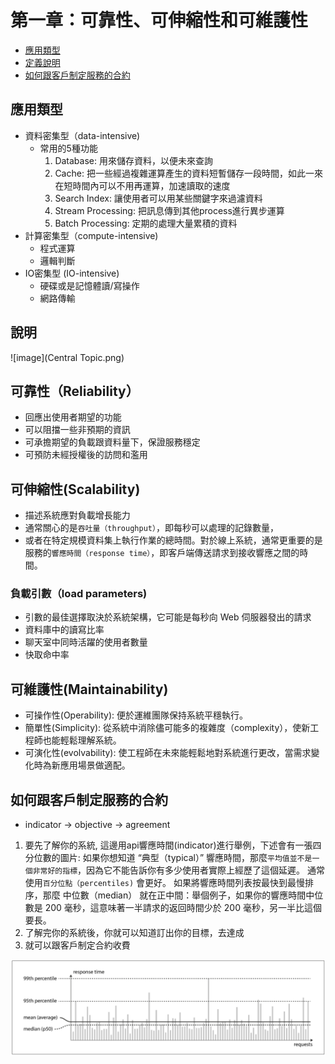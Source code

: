 
# 第一章：可靠性、可伸縮性和可維護性

- [應用類型](#應用類型)
- [定義說明](#說明)
- [如何跟客戶制定服務的合約](#如何跟客戶制定服務的合約)

## 應用類型
- 資料密集型（data-intensive)
    - 常用的5種功能
        1. Database: 用來儲存資料，以便未來查詢
        2. Cache: 把一些經過複雜運算產生的資料短暫儲存一段時間，如此一來在短時間內可以不用再運算，加速讀取的速度
        3. Search Index: 讓使用者可以用某些關鍵字來過濾資料
        4. Stream Processing: 把訊息傳到其他process進行異步運算
        5. Batch Processing: 定期的處理大量累積的資料
- 計算密集型（compute-intensive)
    - 程式運算
    - 邏輯判斷
- IO密集型 (IO-intensive)
    - 硬碟或是記憶體讀/寫操作
    - 網路傳輸

## 說明
![image](Central Topic.png)
## 可靠性（Reliability）
- 回應出使用者期望的功能 
- 可以阻擋一些非預期的資訊
- 可承擔期望的負載跟資料量下，保證服務穩定 
- 可預防未經授權後的訪問和濫用

## 可伸縮性(Scalability)
- 描述系統應對負載增長能力
- 通常關心的是`吞吐量（throughput）`，即每秒可以處理的記錄數量，
- 或者在特定規模資料集上執行作業的總時間。對於線上系統，通常更重要的是服務的`響應時間（response time）`，即客戶端傳送請求到接收響應之間的時間。
### 負載引數（load parameters)
- 引數的最佳選擇取決於系統架構，它可能是每秒向 Web 伺服器發出的請求
- 資料庫中的讀寫比率
- 聊天室中同時活躍的使用者數量
- 快取命中率

## 可維護性(Maintainability)
- 可操作性(Operability): 便於運維團隊保持系統平穩執行。
- 簡單性(Simplicity): 從系統中消除儘可能多的複雜度（complexity），使新工程師也能輕鬆理解系統。
- 可演化性(evolvability): 使工程師在未來能輕鬆地對系統進行更改，當需求變化時為新應用場景做適配。

## 如何跟客戶制定服務的合約
- indicator -> objective -> agreement
1. 要先了解你的系統, 這邊用api響應時間(indicator)進行舉例，下述會有一張四分位數的圖片: 如果你想知道 “典型（typical）” 響應時間，那麼`平均值並不是一個非常好的指標`，因為它不能告訴你有多少使用者實際上經歷了這個延遲。 
通常使用`百分位點（percentiles)` 會更好。
如果將響應時間列表按最快到最慢排序，那麼 中位數（median） 
就在正中間：舉個例子，如果你的響應時間中位數是 200 毫秒，這意味著一半請求的返回時間少於 200 毫秒，另一半比這個要長。
2. 了解完你的系統後，你就可以知道訂出你的目標，去達成
3. 就可以跟客戶制定合約收費

![image](api_responsetime.png)